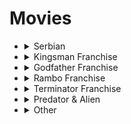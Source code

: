 # Movies

<ul>
  <li>
    <details>
      <summary>Serbian</summary>
      <ul>
        <li><a href="https://sr.wikipedia.org/sr-ec/%D0%A6%D1%80%D0%BD%D0%B8_%D0%B1%D0%BE%D0%BC%D0%B1%D0%B0%D1%80%D0%B4%D0%B5%D1%80">
          Црни Бомбардер (1992)
        </a></li>
        <li><a href="https://sr.wikipedia.org/sr-ec/%D0%97%D0%BE%D0%BD%D0%B0_%D0%97%D0%B0%D0%BC%D1%84%D0%B8%D1%80%D0%BE%D0%B2%D0%B0_(%D1%84%D0%B8%D0%BB%D0%BC)">
          Зона Замфирова (2002)
        </a></li>
        <li>
          <a href="https://sr.wikipedia.org/wiki/Kad_porastem_bi%C4%87u_Kengur">
            Кад порастем бићу Кенгур (2004)  
          </a>
        </li>
        <li>
          <a href="https://sr.wikipedia.org/sr-ec/%D0%9E%D1%81%D1%82%D1%80%D0%B2%D0%BE_(%D1%84%D0%B8%D0%BB%D0%BC_%D0%B8%D0%B7_2006)">
            Острво (2006)  
          </a>
        </li>
        <li>
          <a href="https://sr.wikipedia.org/sr-ec/%D0%9A%D0%B0%D1%80%D0%B0%D1%83%D0%BB%D0%B0_(%D1%84%D0%B8%D0%BB%D0%BC)">
            Караула (2006)
          </a>
        </li>
        <li>
          <a href="https://sr.wikipedia.org/sr-ec/%D0%A2%D1%83%D1%80%D0%BD%D0%B5%D1%98%D0%B0_(%D1%84%D0%B8%D0%BB%D0%BC)">
            Турнеја (2008)  
          </a>
        </li>
        <li>
          <a href="https://sr.wikipedia.org/sr-ec/%D0%90%D1%98%D0%B2%D0%B0%D1%80_(%D1%84%D0%B8%D0%BB%D0%BC)">
            Ајвар (2019)  
          </a>
        </li>
        <li>
          <a href="https://sr.wikipedia.org/sr-ec/%D0%9F%D1%80%D0%BE%D0%BB%D0%B5%D1%9B%D0%BD%D0%B0_%D0%BF%D0%B5%D1%81%D0%BC%D0%B0">
            Пролећна песма (2021)
          </a>
        </li>
        <li>
          <a href="https://sr.wikipedia.org/sr-ec/%D0%9D%D0%B5%D0%B4%D0%B5%D1%99%D0%B0_(%D1%84%D0%B8%D0%BB%D0%BC)">
            Недеља (2024)
          </a>
        </li>
      </ul>
    </details>
  </li>
  <li>
    <details>
      <summary>Kingsman Franchise</summary>
      <ul>
        <li>
          <details>
            <summary>Original Trilogy<summary>
            <ul>
              <li>
                <a href="https://www.imdb.com/title/tt2802144/">
                  Kingsman: The Secret Service (2015)
                </a>
              </li>
              <li>
                <a href="https://www.imdb.com/title/tt4649466/">
                  Kingsman: The Golden Circle (2017)
                </a>
              </li>
              <li>
                <a href="https://www.imdb.com/title/tt29529698/">
                  Kingsman: The Blue Blood (to be announced)
                </a>
              </li>
            </ul>
          </details>
        </li>
        <li>
          <details>
            <summary>Prequels<summary>
            <ul>
              <li>
                <a href="https://www.imdb.com/title/tt4649466/">
                  The King's Man (2021)
                </a>
              </li>
              <li>
                <a href="https://www.imdb.com/title/tt29571712/">
                  The King's Man: The Traitor King (to be announced)
                </a>
              </li>
            </ul>
          </details>
        </li>
        <li>
          <details>
            <summary>Spin-offs<summary>
            <ul>
              <li>
                <a href="https://www.imdb.com/title/tt15009428/">
                  Argylle (2024)
                </a>
              </li>
            </ul>
          </details>
        </li>
      </ul>
    </details>
  </li>
  <li>
    <details>
      <summary>Godfather Franchise</summary>
      <ul>
      <li><a href="https://en.wikipedia.org/wiki/The_Godfather">
        The Godfather (1972)
      </a></li>
      <li><a href="https://en.wikipedia.org/wiki/The_Godfather_Part_II">
        The Godfather Part II (1974)
      </a></li>
      <li><a href="https://en.wikipedia.org/wiki/The_Godfather_Part_III">
        The Godfather Part III (1990)
      </a></li>
      </ul>
    </details>
  </li>
  <li>
    <details>
      <summary>Rambo Franchise</summary>
      <ul>
        <li><a href="https://en.wikipedia.org/wiki/First_Blood">
          First Blood (1982)
        </a></li>
        <li><a href="https://en.wikipedia.org/wiki/Rambo:_First_Blood_Part_II">
          Rambo: First Blood Part II (1985)
        </a></li>
        <li><a href="https://en.wikipedia.org/wiki/Rambo_III">
          Rambo III (1988)
        </a></li>
        <li><a href="https://en.wikipedia.org/wiki/Rambo_(2008_film)">
          Rambo (2008)
        </a></li>
        <li><a href="https://en.wikipedia.org/wiki/Rambo:_Last_Blood">
          Rambo: Last Blood (2019)
        </a></li>
      </ul>
    </details>
  </li>
  <li>
    <details>
      <summary>Terminator Franchise</summary>
      <ul>
        <li><a href="https://en.wikipedia.org/wiki/The_Terminator">
          The Terminator (1984)
        </a></li>
        <li><a href="https://en.wikipedia.org/wiki/Terminator_2:_Judgment_Day">
          Terminator 2: Judgment Day (1991)
        </a></li>
        <li><a href="https://en.wikipedia.org/wiki/Terminator_3:_Rise_of_the_Machines">
          Terminator 3: Rise of the Machines (2003)
        </a></li>
        <li><a href="https://en.wikipedia.org/wiki/Terminator_Salvation">
          Terminator Salvation (2009)
        </a></li>
        <li><a href="https://en.wikipedia.org/wiki/Terminator_Genisys">
          Terminator Genisys (2015)
        </a></li>
        <li><a href="https://en.wikipedia.org/wiki/Terminator:_Dark_Fate">
          Terminator: Dark Fate (2019)
        </a></li>
      </ul>
    </details>
  </li>
  <li>
    <details>
      <summary>Predator & Alien</summary>
      <ul>
        <li>
          <details>
            <summary>Predator Franchise</summary>
            <ul>
              <li><a href="https://en.wikipedia.org/wiki/Predator_(film)">
                Predator (1987)
              </a></li>
              <li><a href="https://en.wikipedia.org/wiki/Predator_2">
                Predator 2 (1990)
              </a></li>
              <li><a href="https://en.wikipedia.org/wiki/Predators_(film)">
                Predators (2010)
              </a></li>
              <li><a href="https://en.wikipedia.org/wiki/The_Predator_(film)">
                The Predator (2018)
              </a></li>
              <li><a href="https://en.wikipedia.org/wiki/Prey_(2022_film)">
                Prey (2022)
              </a></li>
              <li><a href="https://en.wikipedia.org/wiki/Predator_(franchise)#Future">
                Badlands (2025)
              </a></li>
            </ul>
          </details>
        </li>
        <li>
          <details>
            <summary>Alien Franchise</summary>
            <ul>
              <li><a href="https://en.wikipedia.org/wiki/Alien_(film)">
                Alien (1979)
              </a></li>
              <li><a href="https://en.wikipedia.org/wiki/Aliens_(film)">
                Aliens (1986)
              </a></li>
              <li><a href="https://en.wikipedia.org/wiki/Alien_3">
                Alien 3 (1992)
              </a></li>
              <li><a href="https://en.wikipedia.org/wiki/Alien_Resurrection">
                Alien Resurrection (1997)
              </a></li>
              <li><a href="https://en.wikipedia.org/wiki/Prometheus_(2012_film)">
                Prometheus (2012)
              </a></li>
              <li><a href="https://en.wikipedia.org/wiki/Alien:_Covenant">
                Alien: Covenant (2017)
              </a></li>
              <li><a href="https://en.wikipedia.org/wiki/Alien:_Romulus">
                Alien: Romulus (2024)
              </a></li>
            </ul>
          </details>
        </li>
        <li>
          <details>
            <summary>Predator vs. Alien Franchise</summary>
            <ul>
              <li><a href="https://en.wikipedia.org/wiki/Alien_vs._Predator_(film)">
                Alien vs. Predator (2004)
              </a></li>
              <li><a href="https://en.wikipedia.org/wiki/Aliens_vs._Predator:_Requiem">
                Aliens vs. Predator: Requiem (2007)
              </a></li>
            </ul>
          </details>
        </li>
      </ul>
    </details>
  </li>
  <li>
    <details>
      <summary>Other</summary>
      <ul>
        <li>
          <a href="https://www.imdb.com/title/tt0105323/?ref_=nv_sr_srsg_0_tt_8_nm_0_q_scent%2520of%2520"> 
            Scent of a Woman (1992)  
          </a>
        </li>
        <li>
          <a href="https://www.imdb.com/title/tt0086250/?ref_=nv_sr_srsg_0_tt_6_nm_2_q_scarface"> 
            Scarface (1983)  
          </a>
        </li>
        <li>
          <a href="https://www.imdb.com/title/tt0072890/?ref_=fn_al_tt_1"> 
            Dog Day Afternoon (1975)  
          </a>
        </li>
        <li>
          <a href="https://www.imdb.com/title/tt0113277/?ref_=nv_sr_srsg_0_tt_8_nm_0_q_heat%25201995"> 
            Heat (1995)  
          </a>
        </li>
        <li>
          <a href="https://www.imdb.com/title/tt0118971/?ref_=nv_sr_srsg_0_tt_8_nm_0_q_devil%27s"> 
            Devil's Advocate (1997)  
          </a>
        </li>
        <li>
          <a href="https://www.imdb.com/title/tt0106519/?ref_=nv_sr_srsg_0_tt_8_nm_0_q_carlito%27s"> 
            Carlito's Way (1993)  
          </a>
        </li>
        <li>
          <a href="https://www.imdb.com/title/tt0070666/?ref_=nv_sr_srsg_0_tt_3_nm_5_q_serpico"> 
            Serpico (1973)  
          </a>
        </li>
        <li>
          <a href="https://www.imdb.com/title/tt0078718/?ref_=nv_sr_srsg_0_tt_8_nm_0_q_and%2520justice%2520"> 
            And Justice for All (1979)  
          </a>
        </li>
        <li>
          <a href="https://www.imdb.com/title/tt0060675/"> 
            Maslucin Feminin (1966)  
          </a>
        </li>
        <li>
          <a href="https://www.imdb.com/title/tt3864056/"> 
            The Goldfinch (2019)  
          </a>
        </li>
        <li>
          <a href="https://www.imdb.com/title/tt20420628/">
            Freud's Last Session  
          </a>
        </li>
        <li>
          <a href="https://www.imdb.com/title/tt1172049/">
            Demolition  
          </a>
        </li>
        <li>
          <a href="https://www.imdb.com/title/tt0765429/">
            American Gangster (2007)
          </a>
        </li>
        <li>
          <a href="https://www.imdb.com/title/tt0139654/">
            Training Day (2001)
          </a>
        </li>
        <li>
          <a href="https://www.imdb.com/title/tt0099685/">
            Goodfellas (1990)
          </a>
        </li>
        <li>
          <a href="https://www.imdb.com/title/tt0106489/">
            A Bronx Tale (1993)
          </a>
        </li>
        <li>
          <a href="https://www.imdb.com/title/tt0221027/">
            Blow (2001)
          </a>
        </li>
        <li>
          <a href="https://www.imdb.com/title/tt0276751/">
            About a Boy (2002)
          </a>
        </li>
        <li>
          <a href="https://www.imdb.com/title/tt10999120/">
            Spirited (2022)
          </a>
        </li>
        <li>
          <a href="https://www.imdb.com/title/tt11858890/">
            The Creator (2023)
          </a>
        </li>
        <li>
          <a href="https://www.imdb.com/title/tt1615147/">
            Margin Call (2011)
          </a>
        </li>
        <li>
          <a href="https://www.imdb.com/title/tt1027718/">
            Wall Street: Money Nevers Sleeps (2010)
          </a>
        </li>
        <li>
          <a href="https://www.imdb.com/title/tt0131566/">
            Rogue Trader (1999)
          </a>
        </li>
        <li>
          <a href="https://www.imdb.com/title/tt0112883/">
            Don Juan DeMarco (1994)
          </a>
        </li>
        <li>
          <a href="https://www.imdb.com/title/tt17351924/">
            Saltburn (2023)
          </a>
        </li>
        <li>
          <a href="https://www.imdb.com/title/tt0448134/">
            Sunshine (2007)
          </a>
        </li>
        <li>
          <a href="https://www.imdb.com/title/tt1659337/">
            The Perks of Being a Wallflower (2012)
          </a>
        </li>
        <li>
          <a href="https://www.imdb.com/title/tt4925292/">
            Lady Bird (2017)
          </a>
        </li>
        <li>
          <a href="https://www.imdb.com/title/tt1489887/">
            Booksmart (2019)
          </a>
        </li>
        <li>
          <a href="https://www.imdb.com/title/tt0088847/">
            The Breakfast Club (1985)
          </a>
        </li>
        <li>
          <a href="https://www.imdb.com/title/tt0467406/">
            Juno (2007)
          </a>
        </li>
        <li>
          <a href="https://www.imdb.com/title/tt0088128/">
            Sixteen Candles (1984)
          </a>
        </li>
        <li>
          <a href="https://www.imdb.com/title/tt1878870/">
            The Edge of Seventeen (2016)
          </a>
        </li>
        <li>
          <a href="https://www.imdb.com/title/tt0963743/">
            Angus, Thongs and Perfect Snogging (2008)
          </a>
        </li>
        <li>
          <a href="https://www.imdb.com/title/tt5164432/">
            Love, Simon (2018)
          </a>
        </li>
        <li>
          <a href="https://www.imdb.com/title/tt0337563/">
            13 Going on 30 (2004)
          </a>
        </li>
        <li>
          <a href="https://www.imdb.com/title/tt0118655/">
            Austin Powers: International Man of Mystery (1997)
          </a>
        </li>
        <li>
          <a href="https://www.imdb.com/title/tt0887883/">
            Burn After Reading (2008)
          </a>
        </li>
        <li>
          <a href="https://www.imdb.com/title/tt3532216/">
            American Made (2017)
          </a>
        </li>
        <li>
          <a href="https://www.imdb.com/title/tt3079380/">
            Spy (2015)
          </a>
        </li>
        <li>
          <a href="https://www.imdb.com/title/tt0274166/">
            Jonny Enlish (2003)
          </a>
        </li>
        <li>
          <a href="https://www.imdb.com/title/tt8242084/">
            My Spy (2020)
          </a>
        </li>
        <li>
          <a href="https://www.imdb.com/title/tt1596350/">
            This Means War (2012)
          </a>
        </li>
        <li>
          <a href="https://www.imdb.com/title/tt15326988/">
            Ghosted (2023)
          </a>
        </li>
      </ul>
    </details>
    </li>
</ul>
